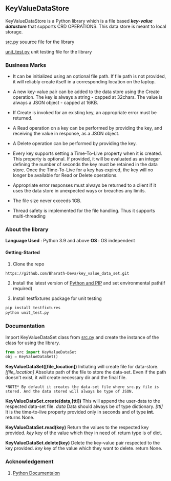 ## KeyValueDataStore
KeyValueDataStore is a Python library which is a file based __*key-value datastore*__ that supports CRD OPERATIONS. This data store is meant to local storage.

[src.py](https://github.com/Bharath-Deva/bharathdeva/blob/master/src.py) souurce file for the library

[unit_test.py](https://github.com/Bharath-Deva/bharathdeva/blob/master/unit_test.py) unit testing file for the library

### Business Marks
- It can be initialized using an optional file path. If file path is not provided, it will reliably create itself in a corresponding location on the laptop.

- A new key-value pair can be added to the data store using the Create operation. The key is always a string - capped at 32chars. The value is always a JSON object - capped at 16KB.

- If Create is invoked for an existing key, an appropriate error must be returned.

- A Read operation on a key can be performed by providing the key, and receiving the value in response, as a JSON object.

- A Delete operation can be performed by providing the key.

- Every key supports setting a Time-To-Live property when it is created. This property is optional. If provided, it will be evaluated as an integer defining the number of seconds the key must be retained in the data store. Once the Time-To-Live for a key has expired, the key will no longer be available for Read or Delete operations.

- Appropriate error responses must always be returned to a client if it uses the data store in unexpected ways or breaches any limits.

- The file size never exceeds 1GB.

- Thread safety is implemented for the file handling. Thus it supports multi-threading

### About the library
__Language Used__ : Python 3.9 and above
__OS__ : OS independent

#### Getting-Started
1. Clone the repo
```sh
https://github.com/Bharath-Deva/key_value_data_set.git
```

2. Install the latest version of [Python and PIP](https://www.python.org/downloads/) and set environmental path(if required)


3. Install testfixtures package for unit testing
```sh
pip install testfixtures
python unit_test.py
```


### Documentation

Import KeyValueDataSet class from [src.py](https://github.com/Bharath-Deva/bharathdeva/blob/master/src.py) and create the instance of the class for using the library.
```python
from src import KeyValueDataSet
obj = KeyValueDataSet()
```

__KeyValueDataSet([file_location])__
    Initiating will create file for data-store.
    *[file_location]* Absolute path of the file to store the data-set. Even if the path doesn't exist, it will create necessary dir and the final file.

    *NOTE* By default it creates the data-set file where src.py file is stored. And the data stored will always be type of JSON.

__KeyValueDataSet.create(data,[ttl])__
    This will append the user-data to the respected data-set file.
    *data* Data should always be of type dictionary.
    *[ttl]* It is the time-to-live property provided only in seconds and of type __int__.
    returns None.

__KeyValueDataSet.read(key)__
    Return the values to the respected key provided.
    *key* key of the value which they in need of.
    return type is of dict.

__KeyValueDataSet.delete(key)__
    Delete the key-value pair respected to the key provided.
    *key* key of the value which they want to delete.
    return None.

### Acknowledgement
1. [Python Documentaion](https://docs.python.org/3/)
